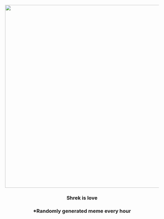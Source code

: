 <p align="center">
        <img src="https://i.redd.it/txvck6uvlhk91.jpg" width="600" height="600">
        </p>
        <h3 align="center">Shrek is love</h3>
        <h3 align="center">*Randomly generated meme every hour</h3>
    